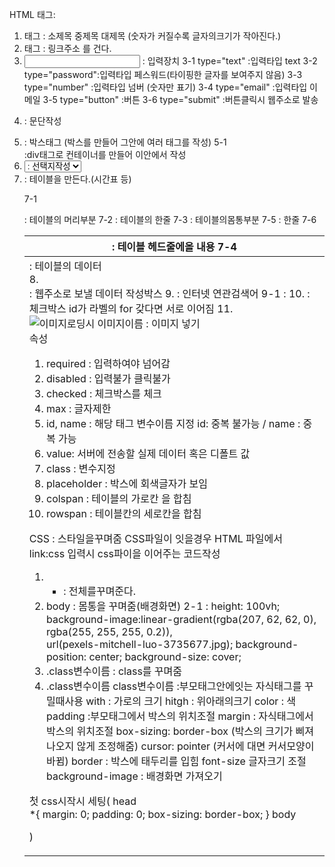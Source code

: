 HTML 
태그:
1. <h>태그 : 소제목 중제목 대제목 (숫자가 커질수록 글자의크기가 작아진다.)
2. <a>태그 : 링크주소 를 건다.
3. <input> : 입력장치
    3-1 type="text"    :입력타입 text
    3-2 type="password":입력타입 페스워드(타이핑한 글자를 보여주지 않음)
    3-3 type="number"  :입력타입 넘버 (숫자만 표기)
    3-4 type="email"   :입력타입 이메일
    3-5 type="button"  :버튼
    3-6 type="submit"  :버튼클릭시 웹주소로 발송
4. <p> : 문단작성
5. <div> : 박스태그 (박스를 만들어 그안에 여러 태그를 작성)
    5-1  <div class="container"> :div태그로 컨테이너를 만들어 이안에서 작성
6. <select> : 선택지를 선택하게 함.
    6-1. : <option> : 선택지작성
7. <table> : 테이블을 만든다.(시간표 등)
 7-1 <thead> : 테이블의 머리부분
    7-2 <tr> : 테이블의 한줄
        7-3<th> : 테이블 헤드줄에올 내용
 7-4 <tbody> : 테이블의몸통부분
    7-5 <tr> : 한줄
        7-6 <td> : 테이블의 데이터   
8. <form> : 웹주소로 보낼 데이터 작성박스
9. <meta> : 인터넷 연관검색어
    9-1 : <meta name="keywords" content="대전,술집,추전.대전술집,술집맛집" />
10. <labal> : 체크박스 id가 라벨의 for 갖다면 서로 이어짐
11.  <img src="이미지이름" alt="이미지로딩시 이미지이름" /> : 이미지 넣기        
속성
1. required : 입력하여야 넘어감
2. disabled : 입력불가 클릭불가
3. checked : 체크박스를 체크  
4. max : 글자제한
5. id, name : 해당 태그 변수이름 지정
   id: 중복 불가능 / name : 중복 가능
6. value: 서버에 전송할 실제 데이터 혹은 디폴트 값   
7. class : 변수지정
8. placeholder : 박스에 회색글자가 보임
9. colspan : 테이블의 가로칸 을 합침
10. rowspan : 테이블칸의 세로칸을 합침 


CSS : 스타일을꾸며줌
CSS파일이 잇을경우 HTML 파일에서 link:css 입력시 css파이을 이어주는 코드작성

1. * : 전체를꾸며준다.
2. body : 몸통을 꾸며줌(배경화면)
    2-1 :   height: 100vh;  
            background-image:linear-gradient(rgba(207, 62, 62, 0), rgba(255, 255, 255, 0.2)),  
            url(pexels-mitchell-luo-3735677.jpg);
            background-position: center;
            background-size: cover;
3. .class변수이름 : class를 꾸며줌
4. .class변수이름 class변수이름 :부모태그안에잇는 자식태그를 꾸밀때사용
with : 가로의 크기
hitgh : 위아래의크기
color : 색
padding :부모태그에서 박스의 위치조절
margin : 자식태그에서 박스의 위치조절
box-sizing: border-box (박스의 크기가 삐져나오지 않게 조정해줌)
cursor: pointer  (커서에 대면 커서모양이 바뀜)
border : 박스에 태두리를 입힘
font-size 글자크기 조절
background-image : 배경화면 가져오기

첫 css시작시 세팅(
head  
*{
            margin: 0;
            padding: 0;
            box-sizing: border-box;
        }
body      
<div class="container"></div> 
)
